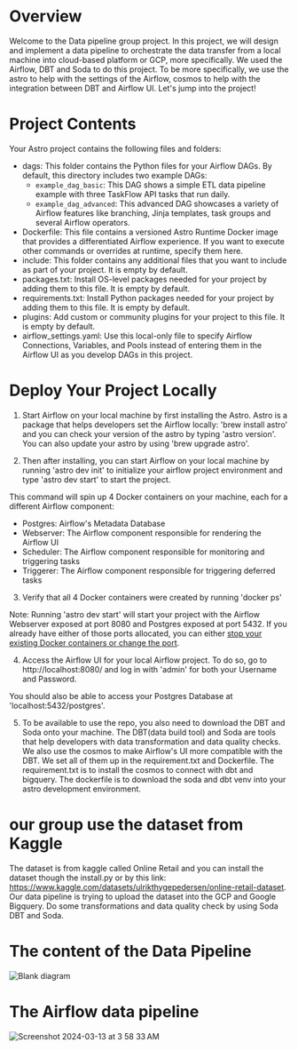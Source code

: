 Overview
========

Welcome to the Data pipeline group project. In this project, we will design and implement a data pipeline to orchestrate the data transfer from a local machine into cloud-based platform or GCP, more specifically. We used the Airflow, DBT and Soda to do this project. To be more specifically, we use the astro to help with the settings of the Airflow, cosmos to help with the integration between DBT and Airflow UI. Let's jump into the project!


Project Contents
================

Your Astro project contains the following files and folders:

- dags: This folder contains the Python files for your Airflow DAGs. By default, this directory includes two example DAGs:
    - `example_dag_basic`: This DAG shows a simple ETL data pipeline example with three TaskFlow API tasks that run daily.
    - `example_dag_advanced`: This advanced DAG showcases a variety of Airflow features like branching, Jinja templates, task groups and several Airflow operators.
- Dockerfile: This file contains a versioned Astro Runtime Docker image that provides a differentiated Airflow experience. If you want to execute other commands or overrides at runtime, specify them here.
- include: This folder contains any additional files that you want to include as part of your project. It is empty by default.
- packages.txt: Install OS-level packages needed for your project by adding them to this file. It is empty by default.
- requirements.txt: Install Python packages needed for your project by adding them to this file. It is empty by default.
- plugins: Add custom or community plugins for your project to this file. It is empty by default.
- airflow_settings.yaml: Use this local-only file to specify Airflow Connections, Variables, and Pools instead of entering them in the Airflow UI as you develop DAGs in this project.

Deploy Your Project Locally
===========================

1. Start Airflow on your local machine by first installing the Astro. Astro is a package that helps developers set the Airflow locally:
   'brew install astro' and you can check your version of the astro by typing 'astro version'. You can also update your astro by using 'brew upgrade astro'.

2. Then after installing, you can start Airflow on your local machine by running 'astro dev init' to initialize your airflow project environment and type 'astro dev start' to start the project.

This command will spin up 4 Docker containers on your machine, each for a different Airflow component:

- Postgres: Airflow's Metadata Database
- Webserver: The Airflow component responsible for rendering the Airflow UI
- Scheduler: The Airflow component responsible for monitoring and triggering tasks
- Triggerer: The Airflow component responsible for triggering deferred tasks

3. Verify that all 4 Docker containers were created by running 'docker ps'

Note: Running 'astro dev start' will start your project with the Airflow Webserver exposed at port 8080 and Postgres exposed at port 5432. If you already have either of those ports allocated, you can either [stop your existing Docker containers or change the port](https://docs.astronomer.io/astro/test-and-troubleshoot-locally#ports-are-not-available).

4. Access the Airflow UI for your local Airflow project. To do so, go to http://localhost:8080/ and log in with 'admin' for both your Username and Password.

You should also be able to access your Postgres Database at 'localhost:5432/postgres'.

5. To be available to use the repo, you also need to download the DBT and Soda onto your machine. The DBT(data build tool) and Soda are tools that help developers with data transformation and data quality checks. We also use the cosmos to make Airflow's UI more compatible with the DBT. We set all of them up in the requirement.txt and Dockerfile. The requirement.txt is to install the cosmos to connect with dbt and bigquery. The dockerfile is to download the soda and dbt venv into your astro development environment.

our group use the dataset from Kaggle
=================================

The dataset is from kaggle called Online Retail and you can install the dataset though the install.py or by this link: https://www.kaggle.com/datasets/ulrikthygepedersen/online-retail-dataset.
Our data pipeline is trying to upload the dataset into the GCP and Google Bigquery. Do some transformations and data quality check by using Soda DBT and Soda.

The content of the Data Pipeline
=================================
![Blank diagram](https://github.com/VenkyGitRep/MLOps_Project_Scoping/assets/145687596/85742f7b-d02f-4b53-8e4b-0b0028a4ae2c)


The Airflow data pipeline
=======
![Screenshot 2024-03-13 at 3 58 33 AM](https://github.com/VenkyGitRep/MLOps_Project_Scoping/assets/145687596/728247dd-f5ef-443f-9262-392379e8df63)

